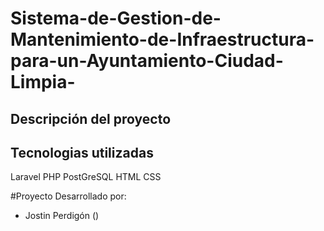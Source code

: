 # Sistema-de-Gestion-de-Mantenimiento-de-Infraestructura-para-un-Ayuntamiento-Ciudad-Limpia-

## Descripción del proyecto

## Tecnologias utilizadas

Laravel
PHP
PostGreSQL
HTML
CSS


#Proyecto Desarrollado por:

- Jostin Perdigón ()